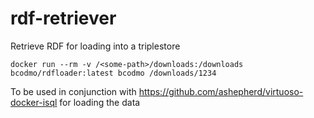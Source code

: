 # rdf-retriever
Retrieve RDF for loading into a triplestore

```docker run --rm -v /<some-path>/downloads:/downloads bcodmo/rdfloader:latest bcodmo /downloads/1234```

To be used in conjunction with https://github.com/ashepherd/virtuoso-docker-isql for loading the data
